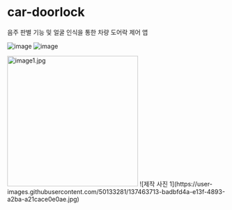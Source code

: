 # car-doorlock
음주 판별 기능 및 얼굴 인식을 통한 차량 도어락 제어 앱

![image](https://user-images.githubusercontent.com/50133281/137463809-580a20b9-37b5-479f-93d3-40c9ede70cb4.png)
![image](https://user-images.githubusercontent.com/50133281/137463864-062adff8-903f-4afc-8757-fc30839217dd.png)

<img src="https://user-images.githubusercontent.com/50133281/137463706-1e62596b-0bd2-4f58-a864-a8ae3116af2f.jpg" alt="image1.jpg" width=300px>
![제작 사진 1](https://user-images.githubusercontent.com/50133281/137463713-badbfd4a-e13f-4893-a2ba-a21cace0e0ae.jpg)

